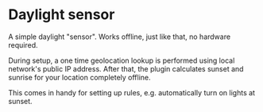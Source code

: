 # Daylight sensor

A simple daylight "sensor". Works offline, just like that, no hardware required.

During setup, a one time geolocation lookup is performed using local network's public IP address. After that, the plugin calculates sunset and sunrise for your location completely offline.

This comes in handy for setting up rules, e.g. automatically turn on lights at sunset.

